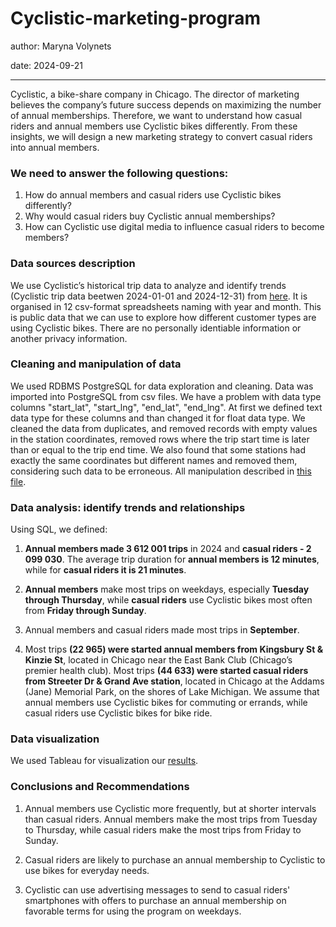 # Cyclistic-marketing-program

author: Maryna Volynets

date: 2024-09-21

---

Cyclistic, a bike-share company in Chicago. The director of marketing believes the company’s future success depends on maximizing the number of annual memberships. Therefore, we want to understand how casual riders and annual members use Cyclistic bikes differently. From these insights, we will design a new marketing strategy to convert casual riders into annual members.

### We need to answer the following questions:

1. How do annual members and casual riders use Cyclistic bikes differently?
2. Why would casual riders buy Cyclistic annual memberships?
3. How can Cyclistic use digital media to influence casual riders to become members?

### Data sources description

We use Cyclistic’s historical trip data to analyze and identify trends (Cyclistic trip data beetwen 2024-01-01 and 2024-12-31) 
from [here](https://divvy-tripdata.s3.amazonaws.com/index.html). It is organised in 12 csv-format spreadsheets naming with year and month. 
This is public data that we can use to explore how different customer types are using Cyclistic bikes. There are no personally identiable information or 
another privacy information.

### Cleaning and manipulation of data

 We used RDBMS PostgreSQL for data exploration and cleaning. Data was imported into PostgreSQL from csv files. We have a problem with data type columns 
 "start_lat", "start_lng", "end_lat", "end_lng". At first we defined text data type for these columns and than changed it for float data type. 
 We cleaned the data from duplicates, and removed records with empty values in the station coordinates, removed rows where the trip start time is later than 
 or equal to the trip end time. We also found that some stations had exactly the same coordinates but different names and removed them, considering such data 
 to be erroneous. All manipulation described in [this file](https://github.com/Maryna-Volynets/Data-Analysis-Portfolio/blob/main/Cyclistic-marketing-program/Data_Cleaning_Analysis_Queries.sql).
 
 ### Data analysis: identify trends and relationships
 
Using SQL, we defined:

  1. **Annual members made 3 612 001 trips** in 2024 and **casual riders - 2 099 030**. The average trip duration for **annual members is 12 minutes**, while for **casual riders it is 21 minutes**.


  2. **Annual members** make most trips on weekdays, especially **Tuesday through Thursday**, while **casual riders** use Cyclistic bikes most often from **Friday through Sunday**.
  3. Annual members and casual riders made most trips in **September**.
  4. Most trips **(22 965) were started annual members from Kingsbury St & Kinzie St**, located in Chicago near the East Bank Club (Chicago’s premier health club). Most trips **(44 633) were started casual riders from Streeter Dr & Grand Ave station**, located in Chicago at the Addams (Jane) Memorial Park, on the shores of Lake Michigan. We assume that annual members use Cyclistic bikes for commuting or errands, while casual riders use Cyclistic bikes for bike ride.

### Data visualization

We used Tableau for visualization our [results](https://public.tableau.com/app/profile/maryna.volynets/viz/My-first-project/My-First-Project).

### Conclusions and Recommendations

1. Annual members use Cyclistic more frequently, but at shorter intervals than casual riders. Annual members make the most trips from Tuesday to Thursday, while casual riders make the most trips from Friday to Sunday.


2. Casual riders are likely to purchase an annual membership to Cyclistic to use bikes for everyday needs.


3. Cyclistic can use advertising messages to send to casual riders' smartphones with offers to purchase an annual membership on favorable terms for using the program on weekdays.



